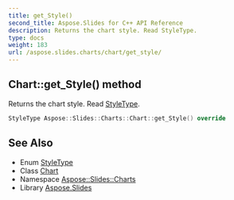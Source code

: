 ```yaml
---
title: get_Style()
second_title: Aspose.Slides for C++ API Reference
description: Returns the chart style. Read StyleType.
type: docs
weight: 183
url: /aspose.slides.charts/chart/get_style/
---
```

## Chart::get_Style() method


Returns the chart style. Read [StyleType](../../styletype/).

```cpp
StyleType Aspose::Slides::Charts::Chart::get_Style() override
```

## See Also

* Enum [StyleType](../../styletype/)
* Class [Chart](../)
* Namespace [Aspose::Slides::Charts](../../)
* Library [Aspose.Slides](../../../)
